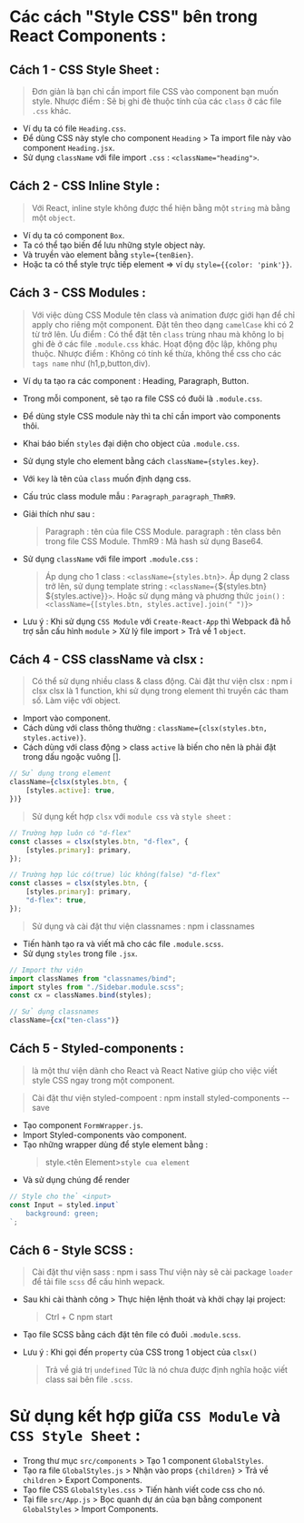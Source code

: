 # Các cách "Style CSS" bên trong React Components :

## Cách 1 - CSS Style Sheet :

> Đơn giản là bạn chỉ cần import file CSS vào component bạn muốn style.
> Nhược điểm : Sẽ bị ghi đè thuộc tính của các `class` ở các file `.css` khác.

- Ví dụ ta có file `Heading.css`.
- Để dùng CSS này style cho component `Heading` > Ta import file này vào component `Heading.jsx`.
- Sử dụng `className` với file import `.css` : `<className="heading">`.

## Cách 2 - CSS Inline Style :

> Với React, inline style không được thể hiện bằng một `string` mà bằng một `object`.

- Ví dụ ta có component `Box`.
- Ta có thể tạo biến để lưu những style object này.
- Và truyền vào element bằng `style={tenBien}`.
- Hoặc ta có thể style trực tiếp element => ví dụ `style={{color: 'pink'}}`.

## Cách 3 - CSS Modules :

> Với việc dùng CSS Module tên class và animation được giới hạn để chỉ apply cho riêng một component.
> Đặt tên theo dạng `camelCase` khi có 2 từ trở lên.
> Ưu điểm : Có thể đặt tên `class` trùng nhau mà không lo bị ghi đè ở các file `.module.css` khác. Hoạt động độc lập, không phụ thuộc.
> Nhược điểm : Không có tính kế thừa, không thể css cho các `tags name` như (h1,p,button,div).

- Ví dụ ta tạo ra các component : Heading, Paragraph, Button.
- Trong mỗi component, sẽ tạo ra file CSS có đuôi là `.module.css`.
- Để dùng style CSS module này thì ta chỉ cần import vào components thôi.
- Khai báo biến `styles` đại diện cho object của `.module.css`.
- Sử dụng style cho element bằng cách `className={styles.key}`.
- Với `key` là tên của `class` muốn định dạng css.
- Cấu trúc class module mẫu : `Paragraph_paragraph_ThmR9`.

- Giải thích như sau :

  > Paragraph : tên của file CSS Module.
  > paragraph : tên class bên trong file CSS Module.
  > ThmR9 : Mã hash sử dụng Base64.

- Sử dụng `className` với file import `.module.css` :

  > Áp dụng cho 1 class : `<className={styles.btn}>`.
  > Áp dụng 2 class trở lên, sử dụng template string : `<className={`${styles.btn} ${styles.active}`}>`.
  > Hoặc sử dụng mảng và phương thức `join()` : `<className={[styles.btn, styles.active].join(" ")}>`

* Lưu ý : Khi sử dụng `CSS Module` với `Create-React-App` thì Webpack đã hỗ trợ sẵn cấu hình `module` > Xử lý file import > Trả về 1 `object`.

## Cách 4 - CSS className và clsx :

> Có thể sử dụng nhiều class & class động.
> Cài đặt thư viện clsx : npm i clsx
> clsx là 1 function, khi sử dụng trong element thì truyền các tham số.
> Làm việc với object.

- Import vào component.
- Cách dùng với class thông thường : `className={clsx(styles.btn, styles.active)}`.
- Cách dùng với class động > class `active` là biến cho nên là phải đặt trong dấu ngoặc vuông [].

```js
// Sử dụng trong element
className={clsx(styles.btn, {
    [styles.active]: true,
})}
```

> Sử dụng kết hợp `clsx` với `module css` và `style sheet` :

```js
// Trường hợp luôn có "d-flex"
const classes = clsx(styles.btn, "d-flex", {
	[styles.primary]: primary,
});

// Trường hợp lúc có(true) lúc không(false) "d-flex"
const classes = clsx(styles.btn, {
	[styles.primary]: primary,
	"d-flex": true,
});
```

> Sử dụng và cài đặt thư viện classnames : npm i classnames

- Tiến hành tạo ra và viết mã cho các file `.module.scss`.
- Sử dụng `styles` trong file `.jsx`.

```jsx
// Import thư viện
import classNames from "classnames/bind";
import styles from "./Sidebar.module.scss";
const cx = classNames.bind(styles);

// Sử dụng classnames
className={cx("ten-class")}
```

## Cách 5 - Styled-components :

> là một thư viện dành cho React và React Native giúp cho việc viết style CSS ngay trong một component.

> Cài đặt thư viện styled-compoent : npm install styled-components --save

- Tạo component `FormWrapper.js`.
- Import Styled-components vào component.
- Tạo những wrapper dùng để style element bằng :
  > style.<tên Element>`style cua element`
- Và sử dụng chúng để render

```js
// Style cho thẻ <input>
const Input = styled.input`
	background: green;
`;
```

## Cách 6 - Style SCSS :

> Cài đặt thư viện sass : npm i sass
> Thư viện này sẽ cài package `loader` để tải file `scss` để cấu hình wepack.

- Sau khi cài thành công > Thực hiện lệnh thoát và khởi chạy lại project:

  > Ctrl + C
  > npm start

- Tạo file SCSS bằng cách đặt tên file có đuôi `.module.scss`.

* Lưu ý : Khi gọi đến `property` của CSS trong 1 object của `clsx()`
  > Trả về giá trị `undefined`
  > Tức là nó chưa được định nghĩa hoặc viết class sai bên file `.scss`.

# Sử dụng kết hợp giữa `CSS Module` và `CSS Style Sheet` :

- Trong thư mục `src/components` > Tạo 1 component `GlobalStyles`.
- Tạo ra file `GlobalStyles.js` > Nhận vào props `{children}` > Trả về `children` > Export Components.
- Tạo file CSS `GlobalStyles.css` > Tiến hành viết code css cho nó.
- Tại file `src/App.js` > Bọc quanh dự án của bạn bằng component `GlobalStyles` > Import Components.
